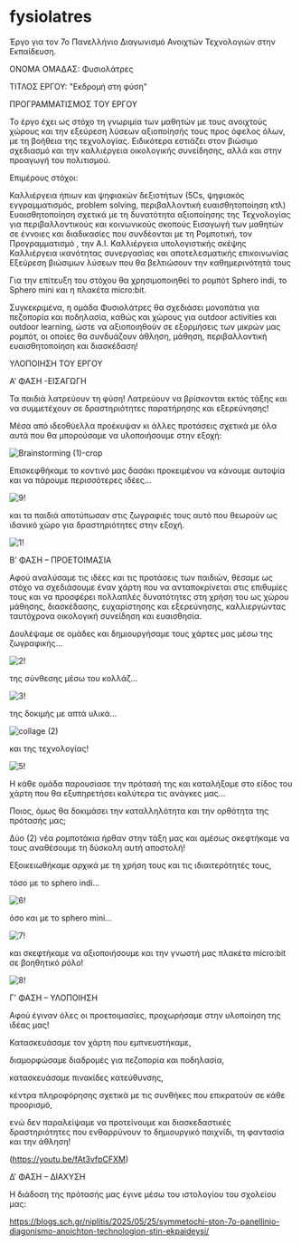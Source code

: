 # fysiolatres

Έργο για τον 7ο Πανελλήνιο Διαγωνισμό Ανοιχτών Τεχνολογιών στην Εκπαίδευση.


ΟΝΟΜΑ ΟΜΑΔΑΣ: Φυσιολάτρες

ΤΙΤΛΟΣ ΕΡΓΟΥ: "Εκδρομή στη φύση"

ΠΡΟΓΡΑΜΜΑΤΙΣΜΟΣ ΤΟΥ ΕΡΓΟΥ

Το έργο έχει ως στόχο τη γνωριμία των μαθητών με τους ανοιχτούς χώρους και την εξεύρεση λύσεων αξιοποίησής τους προς όφελος όλων, με τη βοήθεια της τεχνολογίας. Ειδικότερα εστιάζει στον βιώσιμο σχεδιασμό και την καλλιέργεια οικολογικής συνείδησης, αλλά και στην προαγωγή του πολιτισμού.

Επιμέρους στόχοι:

Καλλιέργεια ήπιων και ψηφιακών δεξιοτήτων (5Cs, ψηφιακός εγγραμματισμός, problem solving, περιβαλλοντική ευαισθητοποίηση κτλ)
Ευαισθητοποίηση σχετικά με τη δυνατότητα αξιοποίησης της Τεχνολογίας για περιβαλλοντικούς και κοινωνικούς σκοπούς
Εισαγωγή των μαθητών σε έννοιες και διαδικασίες που συνδέονται με τη Ρομποτική, τον Προγραμματισμό , την Α.Ι.
Καλλιέργεια υπολογιστικής σκέψης
Καλλιέργεια ικανότητας συνεργασίας και αποτελεσματικής επικοινωνίας
Εξεύρεση βιώσιμων λύσεων που θα βελτιώσουν την καθημερινότητά τους

Για την επίτευξη του στόχου θα χρησιμοποιηθεί το ρομπότ Sphero indi, το Sphero mini και η πλακέτα micro:bit.

Συγκεκριμένα, η ομάδα Φυσιολάτρες θα σχεδιάσει μονοπάτια για πεζοπορία και ποδηλασία, καθώς και χώρους για outdoor activities και outdoor learning, ώστε να αξιοποιηθούν σε εξορμήσεις των μικρών μας ρομπότ, οι οποίες θα συνδυάζουν άθληση, μάθηση, περιβαλλοντική ευαισθητοποίηση και διασκέδαση!



ΥΛΟΠΟΙΗΣΗ ΤΟΥ ΕΡΓΟΥ

Α’ ΦΑΣΗ -ΕΙΣΑΓΩΓΗ

Τα παιδιά λατρεύουν τη φύση! Λατρεύουν να βρίσκονται εκτός τάξης και να συμμετέχουν σε δραστηριότητες παρατήρησης και εξερεύνησης!

Μέσα από ιδεοθύελλα προέκυψαν κι άλλες προτάσεις σχετικά με όλα αυτά που θα μπορούσαμε να υλοποιήσουμε στην εξοχή:

![Brainstorming (1)-crop](https://github.com/user-attachments/assets/9d5a4ca7-d78e-4b96-9a7b-cb75b2f77719)


Επισκεφθήκαμε το κοντινό μας δασάκι προκειμένου να κάνουμε αυτοψία και να πάρουμε περισσότερες ιδέες...

![9!](https://github.com/user-attachments/assets/3381bfa6-8f46-4c17-9434-19300e23191e)


και τα παιδιά αποτύπωσαν στις ζωγραφιές τους αυτό που θεωρούν ως ιδανικό χώρο για δραστηριότητες στην εξοχή.

![1!](https://github.com/user-attachments/assets/94f64b18-2b3f-41eb-87be-632b05101539)



Β’ ΦΑΣΗ – ΠΡΟΕΤΟΙΜΑΣΙΑ

Αφού αναλύσαμε τις ιδέες και τις προτάσεις των παιδιών, θέσαμε ως στόχο να σχεδιάσουμε έναν χάρτη που να ανταποκρίνεται στις επιθυμίες τους και να προσφέρει πολλαπλές δυνατότητες στη χρήση του ως χώρου μάθησης, διασκέδασης, ευχαρίστησης και εξερεύνησης, καλλιεργώντας ταυτόχρονα οικολογική συνείδηση και ευαισθησία.

Δουλέψαμε σε ομάδες και δημιουργήσαμε τους χάρτες μας μέσω της ζωγραφικής...

![2!](https://github.com/user-attachments/assets/1e3f2160-c570-4058-8c80-7076c605e4c2)


της σύνθεσης μέσω του κολλάζ...

![3!](https://github.com/user-attachments/assets/112cc739-815a-4063-a756-b4303ee69123)


της δοκιμής με απτά υλικά...

![collage (2)](https://github.com/user-attachments/assets/b9cf1a39-749d-4621-a353-fb9514b35a7e)


και της τεχνολογίας!

![5!](https://github.com/user-attachments/assets/ae995582-d42d-4efd-b6d5-7f81712e5427)


Η κάθε ομάδα παρουσίασε την πρότασή της και καταλήξαμε στο είδος του χάρτη που θα εξυπηρετήσει καλύτερα τις ανάγκες μας...

Ποιος, όμως θα δοκιμάσει την καταλληλότητα και την ορθότητα της πρότασής μας;

Δύο (2) νέα ρομποτάκια ήρθαν στην τάξη μας και αμέσως σκεφτήκαμε να τους αναθέσουμε τη δύσκολη αυτή αποστολή!

Εξοικειωθήκαμε αρχικά με τη χρήση τους και τις ιδιαιτερότητές τους,

τόσο με το sphero indi...

![6!](https://github.com/user-attachments/assets/5ed8eddf-b832-44f9-b827-4028812ed211)


όσο και με το sphero mini...

![7!](https://github.com/user-attachments/assets/a53aa999-1832-4cfe-beb7-0d7f764df3cf)


και σκεφτήκαμε να αξιοποιήσουμε και την γνωστή μας πλακέτα micro:bit σε βοηθητικό ρόλο!

![8!](https://github.com/user-attachments/assets/42addbb3-87a4-404b-8259-d1f4b3e72b12)





Γ’ ΦΑΣΗ – ΥΛΟΠΟΙΗΣΗ

Αφού έγιναν όλες οι προετοιμασίες, προχωρήσαμε στην υλοποίηση της ιδέας μας!

Κατασκευάσαμε τον χάρτη που εμπνευστήκαμε,

διαμορφώσαμε διαδρομές για πεζοπορία και ποδηλασία,

κατασκευάσαμε πινακίδες κατεύθυνσης,

κέντρα πληροφόρησης σχετικά με τις συνθήκες που επικρατούν σε κάθε προορισμό,

ενώ δεν παραλείψαμε να προτείνουμε και διασκεδαστικές δραστηριότητες που ενθαρρύνουν το δημιουργικό παιχνίδι, τη φαντασία και την άθληση!

(https://youtu.be/fAt3vfpCFXM)

Δ’ ΦΑΣΗ – ΔΙΑΧΥΣΗ

Η διάδοση της πρότασής μας έγινε μέσω του ιστολογίου του σχολείου μας:

https://blogs.sch.gr/niplitis/2025/05/25/symmetochi-ston-7o-panellinio-diagonismo-anoichton-technologion-stin-ekpaideysi/

